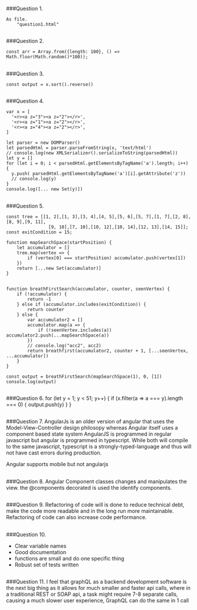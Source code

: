 ###Question 1.
       
    As file.
        "question1.html"
    
##
###Question 2.

    const arr = Array.from({length: 100}, () => Math.floor(Math.random()*100));

##
###Question 3. 

    const output = x.sort().reverse()
    
##
###Question 4.
    
    var x = [
      '<r><a z="3"><a z="2"></r>',
      '<r><a z="1"><a z="2"></r>',
      '<r><a z="4"><a z="2"></r>',
    ]
    
    let parser = new DOMParser()
    let parsedHtml = parser.parseFromString(x, 'text/html')
    // console.log(new XMLSerializer().serializeToString(parsedHtml))
    let y = []
    for (let i = 0; i < parsedHtml.getElementsByTagName('a').length; i++) {
      y.push( parsedHtml.getElementsByTagName('a')[i].getAttribute('z'))
      // console.log(y)
    }
    console.log([... new Set(y)])
##
###Question 5.

    const tree = [[1, 2],[1, 3],[3, 4],[4, 5],[5, 6],[5, 7],[1, 7],[2, 8],[8, 9],[9, 11],
                    [9, 10],[7, 10],[10, 12],[10, 14],[12, 13],[14, 15]];
    const exitCondition = 15;

    function mapSearchSpace(startPosition) {
        let accumulator = []
        tree.map(vertex => {
            if (vertex[0] === startPosition) accumulator.push(vertex[1])
        })
        return [...new Set(accumulator)]
    }


    function breathFirstSearch(accumulator, counter, seenVertex) {
        if (!accumulator) {
            return -1
        } else if (accumulator.includes(exitCondition)) {
            return counter
        } else {
            var accumulator2 = []
            accumulator.map(a => {
                if (!seenVertex.includes(a)) accumulator2.push(...mapSearchSpace(a))
            })
            // console.log("acc2", acc2)
            return breathfirst(accumulator2, counter + 1, [...seenVertex, ...accumulator])
        }
    }

    const output = breathFirstSearch(mapSearchSpace(1), 0, [1])
    console.log(output)
##
###Question 6.
        for (let y = 1; y < 51; y++) {
      if (x.filter(a => a === y).length === 0) {
        output.push(y)
      }
    }
##
###Question 7.
 AngularJs is an older version of angular that uses the Model-View-Controller design philosopy whereas Angular itself uses a component based state system
 AngularJS is programmed in regular javascript but angular is programmed in typescript. While both will compile to the same javascript, typescript is a strongly-typed-language and thus will not have cast errors during production.
    
 Angular supports mobile but not angularjs

##
###Question 8.
Angular Component classes changes and manipulates the view. the @components decorated is used the identify components.
##
###Question 9.
Refactoring of code will is done to reduce technical debt, make the code more readable and in the long run more maintainable. Refactoring of code can also increase code performance.


##
###Question 10.

- Clear variable names
- Good documentation
- functions are small and do one specific thing
- Robust set of tests written

##
###Question 11.
I feel that graphQL as a backend development software is the next big thing as it allows for much smaller and faster api calls, where in a traditional REST or SOAP api, a task might require 7-8 separate calls, causing a much slower user experience, GraphQL can do the same in 1 call
